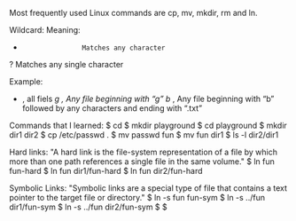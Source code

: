Most frequently used Linux commands are cp, mv, mkdir, rm and ln. 

Wildcard:            Meaning:
*                    Matches any character
?                    Matches any single character


Example:
*   , all fiels
*g  , Any file beginning with “g”
b*  , Any file beginning with “b” followed by any characters and ending with “.txt”







Commands that I learned:
$ cd
$ mkdir playground
$ cd playground
$ mkdir dir1 dir2
$ cp /etc/passwd .
$ mv passwd fun
$ mv fun dir1
$ ls -l dir2/dir1

Hard links:
"A hard link is the file-system representation of a file by which more than one path references a single file in the same volume."
$ ln fun fun-hard
$ ln fun dir1/fun-hard
$ ln fun dir2/fun-hard

Symbolic Links:
"Symbolic links are a special type of file that contains a text pointer to the target file or directory."
$ ln -s fun fun-sym
$ ln -s ../fun dir1/fun-sym
$ ln -s ../fun dir2/fun-sym
$
$

